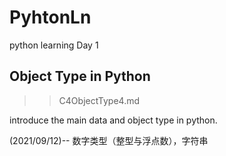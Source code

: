 # PyhtonLn

python learning Day 1

## Object Type in Python

>> C4ObjectType4.md

introduce the main data and object type in python.

(2021/09/12)-- 数字类型（整型与浮点数），字符串